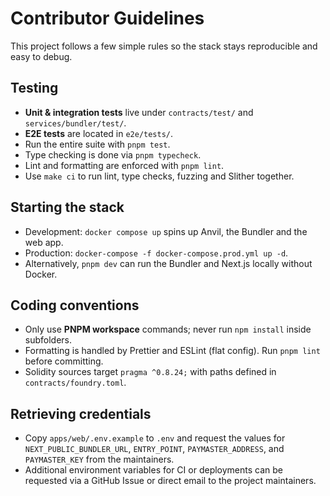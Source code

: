 # Contributor Guidelines

This project follows a few simple rules so the stack stays reproducible and easy to debug.

## Testing
- **Unit & integration tests** live under `contracts/test/` and `services/bundler/test/`.
- **E2E tests** are located in `e2e/tests/`.
- Run the entire suite with `pnpm test`.
- Type checking is done via `pnpm typecheck`.
- Lint and formatting are enforced with `pnpm lint`.
- Use `make ci` to run lint, type checks, fuzzing and Slither together.

## Starting the stack
- Development: `docker compose up` spins up Anvil, the Bundler and the web app.
- Production: `docker-compose -f docker-compose.prod.yml up -d`.
- Alternatively, `pnpm dev` can run the Bundler and Next.js locally without Docker.

## Coding conventions
- Only use **PNPM workspace** commands; never run `npm install` inside subfolders.
- Formatting is handled by Prettier and ESLint (flat config). Run `pnpm lint` before committing.
- Solidity sources target `pragma ^0.8.24;` with paths defined in `contracts/foundry.toml`.

## Retrieving credentials
- Copy `apps/web/.env.example` to `.env` and request the values for `NEXT_PUBLIC_BUNDLER_URL`, `ENTRY_POINT`, `PAYMASTER_ADDRESS`, and `PAYMASTER_KEY` from the maintainers.
- Additional environment variables for CI or deployments can be requested via a GitHub Issue or direct email to the project maintainers.

